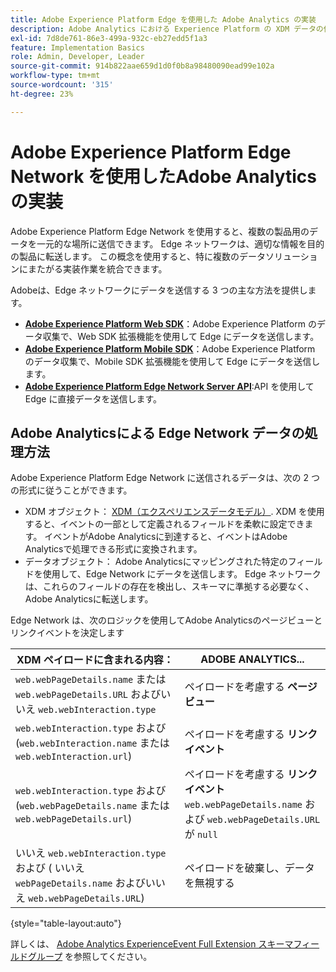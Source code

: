 ```yaml
---
title: Adobe Experience Platform Edge を使用した Adobe Analytics の実装
description: Adobe Analytics における Experience Platform の XDM データの使用の概要
exl-id: 7d8de761-86e3-499a-932c-eb27edd5f1a3
feature: Implementation Basics
role: Admin, Developer, Leader
source-git-commit: 914b822aae659d1d0f0b8a98480090ead99e102a
workflow-type: tm+mt
source-wordcount: '315'
ht-degree: 23%

---
```


# Adobe Experience Platform Edge Network を使用したAdobe Analyticsの実装

Adobe Experience Platform Edge Network を使用すると、複数の製品用のデータを一元的な場所に送信できます。 Edge ネットワークは、適切な情報を目的の製品に転送します。 この概念を使用すると、特に複数のデータソリューションにまたがる実装作業を統合できます。

Adobeは、Edge ネットワークにデータを送信する 3 つの主な方法を提供します。

* **[Adobe Experience Platform Web SDK](web-sdk/overview.md)**：Adobe Experience Platform のデータ収集で、Web SDK 拡張機能を使用して Edge にデータを送信します。
* **[Adobe Experience Platform Mobile SDK](mobile-sdk/overview.md)**：Adobe Experience Platform のデータ収集で、Mobile SDK 拡張機能を使用して Edge にデータを送信します。
* **[Adobe Experience Platform Edge Network Server API](server-api/overview.md)**:API を使用して Edge に直接データを送信します。



## Adobe Analyticsによる Edge Network データの処理方法

Adobe Experience Platform Edge Network に送信されるデータは、次の 2 つの形式に従うことができます。

* XDM オブジェクト： [XDM（エクスペリエンスデータモデル）](https://experienceleague.adobe.com/docs/experience-platform/xdm/home.html?lang=ja). XDM を使用すると、イベントの一部として定義されるフィールドを柔軟に設定できます。 イベントがAdobe Analyticsに到達すると、イベントはAdobe Analyticsで処理できる形式に変換されます。
* データオブジェクト： Adobe Analyticsにマッピングされた特定のフィールドを使用して、Edge Network にデータを送信します。 Edge ネットワークは、これらのフィールドの存在を検出し、スキーマに準拠する必要なく、Adobe Analyticsに転送します。


Edge Network は、次のロジックを使用してAdobe Analyticsのページビューとリンクイベントを決定します

| XDM ペイロードに含まれる内容： | ADOBE ANALYTICS... |
|---|---|
| `web.webPageDetails.name` または `web.webPageDetails.URL` およびいいえ `web.webInteraction.type` | ペイロードを考慮する **ページビュー** |
| `web.webInteraction.type` および (`web.webInteraction.name` または `web.webInteraction.url`) | ペイロードを考慮する **リンクイベント** |
| `web.webInteraction.type` および (`web.webPageDetails.name` または `web.webPageDetails.url`) | ペイロードを考慮する **リンクイベント** <br/>`web.webPageDetails.name` および `web.webPageDetails.URL` が `null` |
| いいえ `web.webInteraction.type` および ( いいえ `webPageDetails.name` およびいいえ `web.webPageDetails.URL`) | ペイロードを破棄し、データを無視する |

{style="table-layout:auto"}

詳しくは、 [Adobe Analytics ExperienceEvent Full Extension スキーマフィールドグループ](https://experienceleague.adobe.com/docs/experience-platform/xdm/field-groups/event/analytics-full-extension.html) を参照してください。
